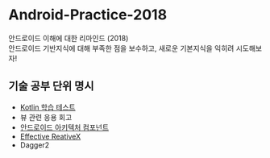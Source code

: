 # Android-Practice-2018

안드로이드 이해에 대한 리마인드 (2018)<br>
안드로이드 기반지식에 대해 부족한 점을 보수하고, 새로운 기본지식을 익히려 시도해보자!<br>

## 기술 공부 단위 명시
- <a href="https://github.com/skaengus2012/Android-Practice-2018/wiki/Android-Practice-2018-WIKI#kotlin-튜토리얼">Kotlin 학습 테스트</a>
- 뷰 관련 응용 회고
- <a href="https://github.com/skaengus2012/Android-Practice-2018/wiki/Android-Practice-2018-WIKI#안드로이드-아키텍처-컴포넌트-aac">안드로이드 아키텍처 컴포넌트</a>
- <a href="https://github.com/skaengus2012/Android-Practice-2018/wiki/Android-Practice-2018-WIKI#effective-reactivex-with-kotlin">Effective ReativeX</a>
- Dagger2


